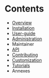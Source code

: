 # Contents

* [Overview](overview/index.md)
* [Installation](install-guide/index.md)
* [User-guide](user-guide/index.md)
* [Administration](administor-guide/index.md)
* Maintainer
* [API](api/index.md)
* [Contributing](contributing/index.md)
* [Customization](customizing-application/index.md)
* [Tutorials](tutorials.index.md)
* Annexes
